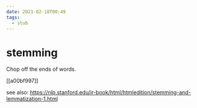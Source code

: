 ```yaml
---
date: 2021-02-18T00:49
tags: 
  - stub
---
```


# stemming

Chop off the ends of words.

[[a00bf997]]

see also:
https://nlp.stanford.edu/ir-book/html/htmledition/stemming-and-lemmatization-1.html
